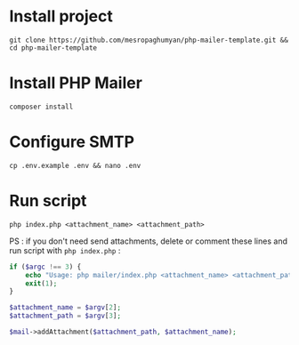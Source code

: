 # Install project
`git clone https://github.com/mesropaghumyan/php-mailer-template.git && cd php-mailer-template`

# Install PHP Mailer
`composer install`

# Configure SMTP
`cp .env.example .env && nano .env`

# Run script
`php index.php <attachment_name> <attachment_path>`

PS : if you don't need send attachments, delete or comment these lines and run script with `php index.php` :
```php
if ($argc !== 3) {
    echo "Usage: php mailer/index.php <attachment_name> <attachment_path>\n";
    exit(1);
}

$attachment_name = $argv[2];
$attachment_path = $argv[3];

$mail->addAttachment($attachment_path, $attachment_name);
```
